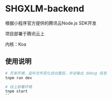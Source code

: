 # SHGXLM-backend

根据小程序官方提供的腾讯云Node.js SDK开发

项目部署于腾讯云上

内核：Koa

## 使用说明

```bash
# 开发环境，监听文件变化自动重启，并会输出 debug 信息
tnpm run dev

# 线上部署环境
tnpm start
``
